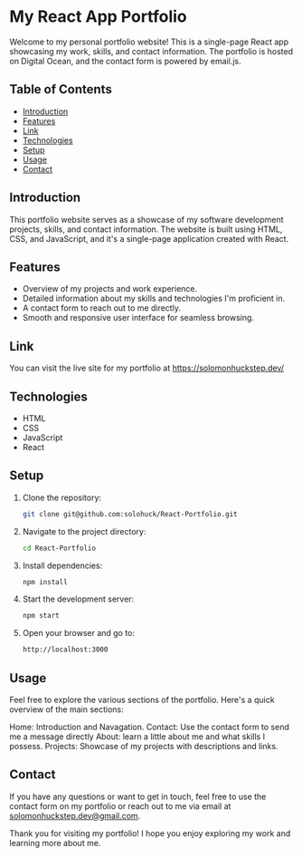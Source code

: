 # My React App Portfolio

Welcome to my personal portfolio website! This is a single-page React app showcasing my work, skills, and contact information. The portfolio is hosted on Digital Ocean, and the contact form is powered by email.js.

## Table of Contents

- [Introduction](#introduction)
- [Features](#features)
- [Link](#Link)
- [Technologies](#technologies)
- [Setup](#setup)
- [Usage](#usage)
- [Contact](#contact)

## Introduction

This portfolio website serves as a showcase of my software development projects, skills, and contact information. The website is built using HTML, CSS, and JavaScript, and it's a single-page application created with React.

## Features

- Overview of my projects and work experience.
- Detailed information about my skills and technologies I'm proficient in.
- A contact form to reach out to me directly.
- Smooth and responsive user interface for seamless browsing.

## Link

You can visit the live site for my portfolio at https://solomonhuckstep.dev/

## Technologies

- HTML
- CSS
- JavaScript
- React

## Setup

1. Clone the repository:

   ```bash
   git clone git@github.com:solohuck/React-Portfolio.git
   
2. Navigate to the project directory:

   ```bash
   cd React-Portfolio
   
3. Install dependencies:

   ```bash
   npm install
   
4. Start the development server:

   ```bash
   npm start
   
5. Open your browser and go to:
   ```bash
   http://localhost:3000 

## Usage

Feel free to explore the various sections of the portfolio. Here's a quick overview of the main sections:

Home: Introduction and Navagation.
Contact: Use the contact form to send me a message directly
About: learn a little about me and what skills I possess.
Projects: Showcase of my projects with descriptions and links.

## Contact

If you have any questions or want to get in touch, feel free to use the contact form on my portfolio or reach out to me via email at solomonhuckstep.dev@gmail.com.

Thank you for visiting my portfolio! I hope you enjoy exploring my work and learning more about me.
